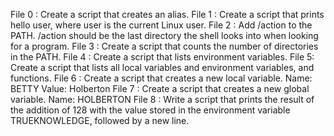 File 0 : Create a script that creates an alias.
File 1 : Create a script that prints hello user, where user is the current Linux user.
File 2 : Add /action to the PATH. /action should be the last directory the shell looks into when looking for a program.
File 3 : Create a script that counts the number of directories in the PATH.
File 4 : Create a script that lists environment variables.
File 5: Create a script that lists all local variables and environment variables, and functions.
File 6 : Create a script that creates a new local variable.
           Name: BETTY
           Value: Holberton
File 7 : Create a script that creates a new global variable.
           Name: HOLBERTON
File 8 : Write a script that prints the result of the addition of 128 with the value stored in the environment variable TRUEKNOWLEDGE, followed by a new line.

